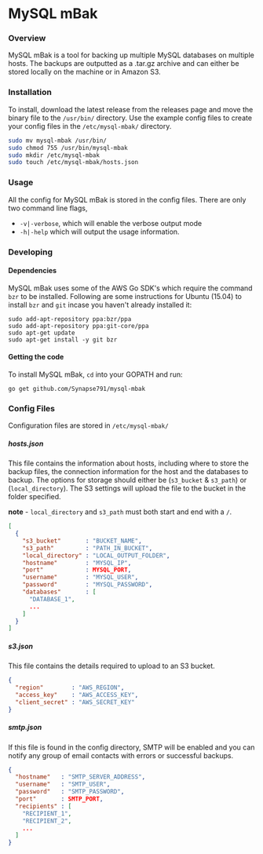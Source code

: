 # MySQL mBak

### Overview
MySQL mBak is a tool for backing up multiple MySQL databases on multiple hosts. The backups are outputted as a .tar.gz archive and can either be stored locally on the machine or in Amazon S3.

### Installation
To install, download the latest release from the releases page and move the binary file to the `/usr/bin/` directory. Use the example config files to create your config files in the `/etc/mysql-mbak/` directory.

```bash
sudo mv mysql-mbak /usr/bin/
sudo chmod 755 /usr/bin/mysql-mbak
sudo mkdir /etc/mysql-mbak
sudo touch /etc/mysql-mbak/hosts.json
```

### Usage
All the config for MySQL mBak is stored in the config files. There are only two command line flags,
* `-v|-verbose`, which will enable the verbose output mode
* `-h|-help` which will output the usage information.

### Developing

#### Dependencies
MySQL mBak uses some of the AWS Go SDK's which require the command `bzr` to be installed. Following are some instructions for Ubuntu (15.04) to install `bzr` and `git` incase you haven't already installed it:
```
sudo add-apt-repository ppa:bzr/ppa
sudo add-apt-repository ppa:git-core/ppa
sudo apt-get update
sudo apt-get install -y git bzr
```

#### Getting the code
To install MySQL mBak, `cd` into your GOPATH and run:
```
go get github.com/Synapse791/mysql-mbak
```

### Config Files
Configuration files are stored in `/etc/mysql-mbak/`

##### hosts.json
This file contains the information about hosts, including where to store the backup files, the connection information for the host and the databases to backup. The options for storage should either be (`s3_bucket` & `s3_path`) or (`local_directory`). The S3 settings will upload the file to the bucket in the folder specified.

**note** - `local_directory` and `s3_path` must both start and end with a `/`.

```json
[
  {
    "s3_bucket"       : "BUCKET_NAME",
    "s3_path"         : "PATH_IN_BUCKET",
    "local_directory" : "LOCAL_OUTPUT_FOLDER",
    "hostname"        : "MYSQL_IP",
    "port"            : MYSQL_PORT,
    "username"        : "MYSQL_USER",
    "password"        : "MYSQL_PASSWORD",
    "databases"       : [
      "DATABASE_1",
      ...
    ]
  }
]
```

##### s3.json
This file contains the details required to upload to an S3 bucket.

```json
{
  "region"        : "AWS_REGION",
  "access_key"    : "AWS_ACCESS_KEY",
  "client_secret" : "AWS_SECRET_KEY"
}
```

##### smtp.json
If this file is found in the config directory, SMTP will be enabled and you can notify any group of email contacts with errors or successful backups.

```json
{
  "hostname"   : "SMTP_SERVER_ADDRESS",
  "username"   : "SMTP_USER",
  "password"   : "SMTP_PASSWORD", 
  "port"       : SMTP_PORT,
  "recipients" : [ 
    "RECIPIENT_1",
    "RECIPIENT_2",
    ...
  ]
}
```
